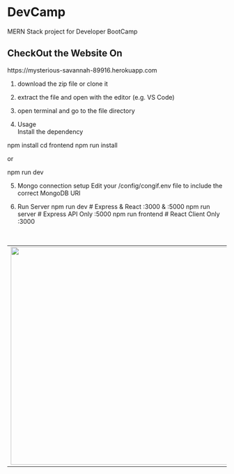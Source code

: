 # DevCamp
MERN Stack project for Developer BootCamp

<h2>CheckOut the Website On</h2>
https://mysterious-savannah-89916.herokuapp.com

1. download the zip file or clone it
2. extract the file and open with the editor (e.g. VS Code)
3. open terminal and go to the file directory

4. Usage  
  Install the dependency
  
  npm install
  cd frontend
  npm run install
  
  or
  
  npm run dev

5. Mongo connection setup
  Edit your /config/congif.env file to include the correct MongoDB URI

6. Run Server
  npm run dev     # Express & React :3000 & :5000
  npm run server  # Express API Only :5000
  npm run frontend  # React Client Only :3000


<br />
<table>
  <tr>
   <td><img src="https://user-images.githubusercontent.com/55020650/111153074-7c8c2200-85b7-11eb-87bb-940adb1ab74f.jpg" width="700" height="500"></td>
   <td>
    <h3>Contact Me</h3>
<ul>
  <li>
    My Portfolio Website <br /> https://RhtWeb.in/
  </li>
  <li>
    LinkedIn <br />  https://www.linkedin.com/in/RhtWeb
  </li>
  <li>
    GitHub  <br />    https://github.com/RhtWeb
  </li>
  </ul>
   </td>
 </tr>
 </table>
